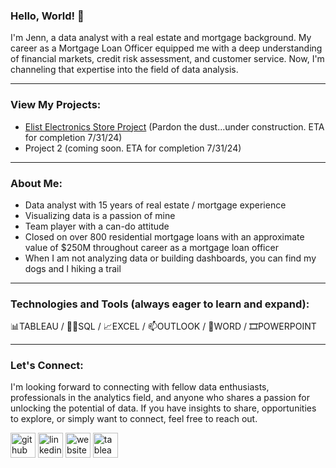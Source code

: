 ### Hello, World! 👋
I'm Jenn, a data analyst with a real estate and mortgage background.  My career as a Mortgage Loan Officer equipped me with a deep understanding of financial markets, credit risk assessment, and customer service. Now, I'm channeling that expertise into the field of data analysis.
____________________________________________________________________________________
### View My Projects:

- [Elist Electronics Store Project](https://github.com/jenncash29/Elist-Electronics-Store-Project/tree/main) (Pardon the dust...under construction.  ETA for completion 7/31/24)
- Project 2 (coming soon. ETA for completion 7/31/24)
____________________________________________________________________________________
### About Me:
- Data analyst with 15 years of real estate / mortgage experience 
- Visualizing data is a passion of mine 
- Team player with a can-do attitude 
- Closed on over 800 residential mortgage loans with an approximate value of $250M throughout career as a mortgage loan officer 
- When I am not analyzing data or building dashboards, you can find my dogs and I hiking a trail

____________________________________________________________________________________
### Technologies and Tools (always eager to learn and expand):
📊TABLEAU / 👩‍💻SQL / 📈EXCEL / 📫OUTLOOK / 📄WORD / 🎞️POWERPOINT
____________________________________________________________________________________
### Let's Connect:
I'm looking forward to connecting with fellow data enthusiasts, professionals in the analytics field,
and anyone who shares a passion for unlocking the potential of data. If you have insights to share,
opportunities to explore, or simply want to connect, feel free to reach out. 

[<img src='https://cdn.jsdelivr.net/npm/simple-icons@3.0.1/icons/github.svg' alt='github' height='40'>](https://github.com/jenncash29)  [<img src='https://cdn.jsdelivr.net/npm/simple-icons@3.0.1/icons/linkedin.svg' alt='linkedin' height='40'>](https://www.linkedin.com/in/jenncash29/)  [<img src='https://cdn.jsdelivr.net/npm/simple-icons@3.0.1/icons/icloud.svg' alt='website' height='40'>](http://www.jennifercash.com)  [<img src='https://cdn.jsdelivr.net/npm/simple-icons@3.0.1/icons/tableau.svg' alt='tableau' height='40'>](https://public.tableau.com/app/profile/jenncash29/vizzes)  


